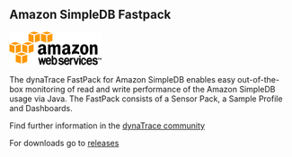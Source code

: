 ## Amazon SimpleDB Fastpack

![https://images_community/download/attachments/65732764/icon.png](images_community/download/attachments/65732764/icon.png)

The dynaTrace FastPack for Amazon SimpleDB enables easy out-of-the-box monitoring of read and write performance of the Amazon SimpleDB usage via Java. The FastPack consists of a Sensor Pack, a Sample
Profile and Dashboards.

Find further information in the [dynaTrace community](https://community.compuwareapm.com/community/display/DL/Amazon+SimpleDB+Fastpack)     

For downloads go to [releases](https://github.com/dynaTrace/Dynatrace-Amazon-SimpleDB-Fastpack/releases)
